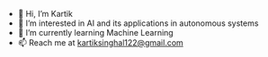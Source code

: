 - 👋 Hi, I’m Kartik
- 👀 I’m interested in AI and its applications in autonomous systems
- 🌱 I’m currently learning Machine Learning
- 📫 Reach me at kartiksinghal122@gmail.com

<!---
KSNINJA/KSNINJA is a ✨ special ✨ repository because its `README.md` (this file) appears on your GitHub profile.
You can click the Preview link to take a look at your changes.
--->
